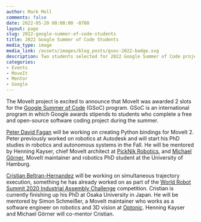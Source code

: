 ```yaml
---
author: Mark Moll
comments: false
date: 2022-05-20 00:00:00 -0700
layout: page
slug: 2022-google-summer-of-code-students
title: 2022 Google Summer of Code Students
media_type: image
media_link: /assets/images/blog_posts/gsoc-2022-badge.svg
description: Two students selected for 2022 Google Summer of Code projects
categories:
- Events
- MoveIt
- Mentor
- Google
---
```


The MoveIt project is excited to announce that MoveIt was awarded 2 slots for the [Google Summer of Code](https://summerofcode.withgoogle.com/) (GSoC) program. GSoC is an international program in which Google awards stipends to students who complete a free and open-source software coding project during the summer.

[Peter David Fagan](https://peterdavidfagan.com) will be working on creating Python bindings for MoveIt 2. Peter previously worked on robotics at Autodesk and will start his PhD studies in robotics and autonomous systems in the Fall. He will be mentored by Henning Kayser, chief MoveIt architect at [PickNik Robotics](https://picknik.ai/), and [Michael Görner](https://tams.informatik.uni-hamburg.de/people/goerner/), MoveIt maintainer and robotics PhD student at the University of Hamburg.

[Cristian Beltran-Hernandez](https://cristianbehe.me) will be working on simultaneous trajectory execution, something he has already worked on as part of the [World Robot Summit 2020 Industrial Assembly Challenge](https://wrs.nedo.go.jp/en/wrs2020/challenge/industrial/assembly.html) competition. Cristian is currently finishing up his PhD at Osaka University in Japan. He will be mentored by Simon Schmeißer, a MoveIt maintainer who works as a software engineer on robotics and 3D vision at [Optonic](https://www.optonic.com). Henning Kayser and Michael Görner will co-mentor Cristian.
